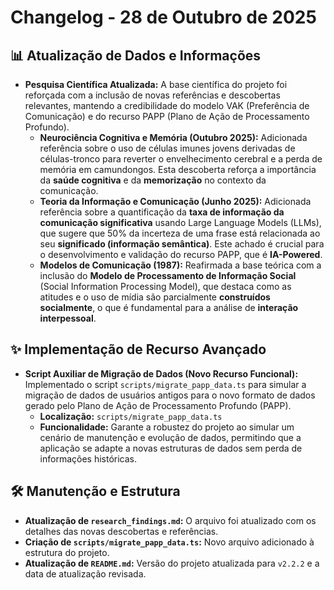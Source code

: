 # Changelog - 28 de Outubro de 2025

## 📊 Atualização de Dados e Informações

- **Pesquisa Científica Atualizada:** A base científica do projeto foi reforçada com a inclusão de novas referências e descobertas relevantes, mantendo a credibilidade do modelo VAK (Preferência de Comunicação) e do recurso PAPP (Plano de Ação de Processamento Profundo).
    - **Neurociência Cognitiva e Memória (Outubro 2025):** Adicionada referência sobre o uso de células imunes jovens derivadas de células-tronco para reverter o envelhecimento cerebral e a perda de memória em camundongos. Esta descoberta reforça a importância da **saúde cognitiva** e da **memorização** no contexto da comunicação.
    - **Teoria da Informação e Comunicação (Junho 2025):** Adicionada referência sobre a quantificação da **taxa de informação da comunicação significativa** usando Large Language Models (LLMs), que sugere que 50% da incerteza de uma frase está relacionada ao seu **significado (informação semântica)**. Este achado é crucial para o desenvolvimento e validação do recurso PAPP, que é **IA-Powered**.
    - **Modelos de Comunicação (1987):** Reafirmada a base teórica com a inclusão do **Modelo de Processamento de Informação Social** (Social Information Processing Model), que destaca como as atitudes e o uso de mídia são parcialmente **construídos socialmente**, o que é fundamental para a análise de **interação interpessoal**.

## ✨ Implementação de Recurso Avançado

- **Script Auxiliar de Migração de Dados (Novo Recurso Funcional):** Implementado o script `scripts/migrate_papp_data.ts` para simular a migração de dados de usuários antigos para o novo formato de dados gerado pelo Plano de Ação de Processamento Profundo (PAPP).
    - **Localização:** `scripts/migrate_papp_data.ts`
    - **Funcionalidade:** Garante a robustez do projeto ao simular um cenário de manutenção e evolução de dados, permitindo que a aplicação se adapte a novas estruturas de dados sem perda de informações históricas.

## 🛠️ Manutenção e Estrutura

- **Atualização de `research_findings.md`:** O arquivo foi atualizado com os detalhes das novas descobertas e referências.
- **Criação de `scripts/migrate_papp_data.ts`:** Novo arquivo adicionado à estrutura do projeto.
- **Atualização de `README.md`:** Versão do projeto atualizada para `v2.2.2` e a data de atualização revisada.
